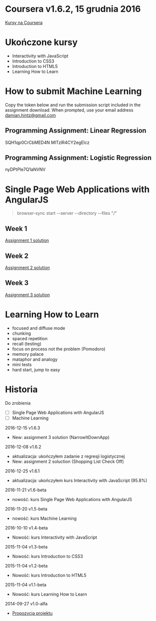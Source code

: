 ﻿# Coursera v1.6.2, 15 grudnia 2016
[Kursy na Coursera]()

# Ukończone kursy

* Interactivity with JavaScript
* Introduction to CSS3
* Introduction to HTML5
* Learning How to Learn

# How to submit Machine Learning

Copy the token below and run the submission script included in the assignment download.
When prompted, use your email address damian.hintz@gmail.com

## Programming Assignment: Linear Regression

SQH1qp0CrCbMED4N
MlTzlR4CY2egElcz

## Programming Assignment: Logistic Regression

nyDPtPle7Q1aNVNV

# Single Page Web Applications with AngularJS

> browser-sync start --server --directory --files "*/*"

## Week 1

[Assignment 1 solution](https://damianhintz.github.io/Coursera/SinglePageWebApplicationsWithAngularJS/assignment1/)

## Week 2

[Assignment 2 solution](https://damianhintz.github.io/Coursera/SinglePageWebApplicationsWithAngularJS/assignment2/)

## Week 3

[Assignment 3 solution](https://damianhintz.github.io/Coursera/SinglePageWebApplicationsWithAngularJS/assignment3/)

# Learning How to Learn

* focused and diffuse mode
* chunking
* spaced repetition
* recall (testing)
* focus on process not the problem (Pomodoro)
* memory palace
* mataphor and analogy
* mini tests
* hard start, jump to easy

# Historia

Do zrobienia

* [ ] Single Page Web Applications with AngularJS
* [ ] Machine Learning

2016-12-15 v1.6.3

* New: assignment 3 solution (NarrowItDownApp)

2016-12-08 v1.6.2

* aktualizacja: ukończyłem zadanie z regresji logistycznej
* New: assignment 2 soluction (Shopping List Check Off)

2016-12-25 v1.6.1

* aktualizacja: ukończyłem kurs Interactivity with JavaScript (95.8%)

2016-11-21 v1.6-beta

* nowość: kurs Single Page Web Applications with AngularJS

2016-11-20 v1.5-beta

* nowość: kurs Machine Learning

2016-10-10 v1.4-beta

* Nowość: kurs Interactivity with JavaScript

2015-11-04 v1.3-beta

* Nowość: kurs Introduction to CSS3

2015-11-04 v1.2-beta

* Nowość: kurs Introduction to HTML5

2015-11-04 v1.1-beta

* Nowość: kurs Learning How to Learn

2014-09-27 v1.0-alfa

* [Propozycja projektu](https://www.mastercoder.pl/Tasks)
